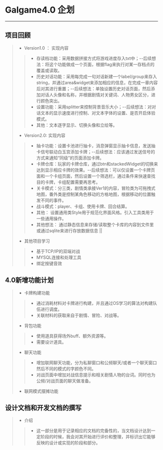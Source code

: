 # Galgame4.0 企划

---
## 项目回顾
> * Version1.0 ： 实现内容
>>  * 存读档功能：采用数据拼接方式将游戏进度存入txt中；--后续想法：将这个功能做成一个页面，根据flag来执行对某一存档点的覆盖或读取。  
>> * 历史对话功能：采用每完成一句对话新建一个label/group来存入string，并通过area&widget来添加相应的信息，在完成一章内容后对其进行重置；--后续想法：单独设置历史对话页面，然后添加对话人头像和名称，并根据剧情对关键词、人物男女区分，进行颜色突出。  
>> * 设置功能：采用splitter来控制背景音乐大小；--后续想法：对对话文本的显示速度进行控制、对文本字体的设置、是否开启体验模式。  
>> * 其他：文本逐字显示、切换头像和立绘等。  
> * Version2.0: 实现内容
>> * 抽卡功能：设置卡池进行抽卡，消息弹窗显示抽卡信息，发送抽卡信号联动白玉宫添加卡牌；--后续想法：应该通过发送信号的方式来通知“同级”的页面添加卡牌。
>> * 卡牌仓库：玩家的卡牌仓库，通过btn和stackedWidget的切换来达到显示相应卡牌的效果。--后续想法：可以仅设置一个卡牌页面和一个卡组页面，然后设置一个筛选栏，通过条件来快速查找目的卡牌，卡组配置需要再思考。
>> * 关卡模式：分三类，剧情类承接Ver1的内容，冒险类为可拖拽式地图，番外类是控制某角色移动的方格地图，根据移动的位置触发不同的事件。
>> * 战斗模式：player、卡组、使用卡牌、回合结算。
>> * 其他： 设置通用类Style用于规范化界面风格。引入工具类用于一些通用操作。
>> * 其他想法： 通过静态信息来存储/读取整个卡库的内容到文件里或通过sqlite来进行存放数据信息 ||   
> * 其他项目学习
>> * 基于TCP/IP的双端对战
>> * MYSQL连接和处理工具
>> * 绑定按键音效  

## 4.0新增功能计划
> * 卡牌构建功能
>> * 通过消耗材料对卡牌进行构建，并且通过OS学习的算法对构建队伍进行调度。  
>> * 关联材料的获取来自于剧情、冒险、对战等。
> * 背包功能
>> * 使用道具获得场外buff、额外资源等。
>> * 需要设计道具。
> * 聊天功能
>> * 增加联网聊天功能，分为私聊窗口和公频聊天/或者一个聊天窗口然后不同的模式的字颜色不同。
>> * 对战页面中增加对战信息提示和相关剧情人物的台词。同时也为公频/对战页面的聊天做准备。
> * 联网模式摆摊功能

## 设计文档和开发文档的撰写
> * 介绍
>> * 这一部分是用于记录相应的文档的完备性的，当文档设计达到一定阶段的时候，我会对其开始进行评价和整理，并标识出它能够反映的设计或实现的阶段和部分。






